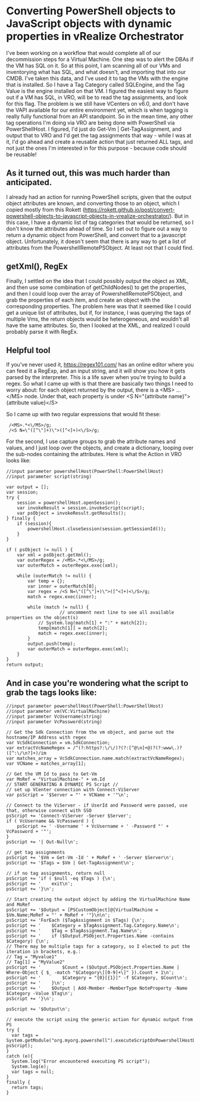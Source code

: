 # Converting PowerShell objects to JavaScript objects with dynamic properties in vRealize Orchestrator

I've been working on a workflow that would complete all of our decommission steps for a Virtual Machine.  One step was to alert the DBAs if the VM has SQL on it.  So at this point, I am scanning all of our VMs and inventorying what has SQL, and what doesn't, and importing that into our CMDB.  I've taken this data, and I've used it to tag the VMs with the engine that is installed.  So I have a Tag Category called SQLEngine, and the Tag Value is the engine installed on that VM.  I figured the easiest way to figure out if a VM has SQL, in VRO, will be to read the tag assignments, and look for this flag.  The problem is we still have VCenters on v6.0, and don't have the VAPI available for our entire environment yet, which is when tagging is really fully functional from an API standpoint.  So in the mean time, any other tag operations I'm doing via VRO are being done with PowerShell via PowerShellHost.  I figured, I'd just do Get-Vm \| Get-TagAssignment, and output that to VRO and I'd get the tag assignments that way - while I was at it, I'd go ahead and create a reusable action that just returned ALL tags, and not just the ones I'm interested in for this purpose - because code should be reusable! 

## As it turned out, this was much harder than anticipated.  

I already had an action for running PowerShell scripts, given that the output object attributes are known, and converting those to an object, which I copied mostly from this Rokett (https://rokett.github.io/post/convert-powershell-objects-to-javascript-objects-in-vrealize-orchestrator/).  But in this case, I have a dynamic list of tag categories that would be returned, so I don't know the attributes ahead of time.  So I set out to figure out a way to return a dynamic object from PowerShell, and convert that to a javascript object. Unfortunately, it doesn't seem that there is any way to get a list of attributes from the PowershellRemotePSObject. At least not that I could find.

## getXml(), RegEx

Finally, I settled on the idea that I could possibly output the object as XML, and then use some combination of getChildNodes() to get the properties, and then I could loop over the array of PowershellRemotePSObject, and grab the properties of each item, and create an object with the corresponding properties.  The problem here was that it seemed like I could get a unique list of attributes, but if, for instance, I was querying the tags of multiple Vms, the return objects would be heterogeneous, and wouldn't all have the same attributes.  So, then I looked at the XML, and realized I could probably parse it with RegEx.

## Helpful tool

If you've never used it, https://regex101.com/ has an online editor where you can feed it a RegExp, and an input string, and it will show you how it gets parsed by the interpreter.  This is a life saver when you're trying to build a regex.  So what I came up with is that there are basically two things I need to worry about: for each object returned by the output, there is a \<MS\> ... \</MS\> node.  Under that, each property is under \<S N="{attribute name}"\>{attribute value}\</S\> 

So I came up with two regular expressions that would fit these:

     /<MS>.*<\/MS>/g;
     /<S N=\"([^\"]+)\">([^<]+)<\/S>/g;

For the second, I use capture groups to grab the attribute names and values, and I just loop over the objects, and create a dictionary, looping over the sub-nodes containing the attributes.  Here is what the Action in VRO looks like: 


    //input parameter powershellHost(PowerShell:PowerShellHost)
    //input parameter script(string)

    var output = [];
    var session;
    try {
        session = powershellHost.openSession();
        var invokeResult = session.invokeScript(script);
        var psObject = invokeResult.getResults();
    } finally {
        if (session){
            powershellHost.closeSession(session.getSessionId());
        }
    }

    if ( psObject != null ) {
        var xml = psObject.getXml();
        var outerRegex = /<MS>.*<\/MS>/g;
        var outerMatch = outerRegex.exec(xml);

        while (outerMatch != null) {
            var temp = {};
            var inner = outerMatch[0];
            var regex = /<S N=\"([^\"]+)\">([^<]+)<\/S>/g;
            match = regex.exec(inner);

            while (match != null) {
                        // uncomment next line to see all available properties on the object(s)
                // System.log(match[1] + ":" + match[2]);
                temp[match[1]] = match[2];
                match = regex.exec(inner);
            }
            output.push(temp);
            var outerMatch = outerRegex.exec(xml);
        }
    }
    return output;
    
## And in case you're wondering what the script to grab the tags looks like:
    
    //input parameter powershellHost(PowerShell:PowerShellHost)
    //input parameter vm(VC:VirtualMachine)
    //input parameter VcUsername(string)
    //input parameter VcPassword(string)
    
    // Get the Sdk Connection from the vm object, and parse out the hostname/IP Address with regex
    var VcSdkConnection = vm.SdkConnection;
    var extractVcNameRegex = /^(?:https?:\/\/)?(?:[^@\n]+@)?(?:www\.)?([^:\/\n?]+)/im
    var matches_array = VcSdkConnection.name.match(extractVcNameRegex);
    var VCName = matches_array[1];
    
    // Get the VM Id to pass to Get-Vm
    var MoRef = "VirtualMachine-" + vm.Id
    // START GENERATING A DYNAMIC PS Script //
    // set up VCenter connection with Connect-ViServer
    var psScript = '$Server = "' + VCName + '"\n';
    
    // Connect to the ViServer - if UserId and Password were passed, use that, otherwise connect with SSO
    psScript += 'Connect-ViServer -Server $Server';
    if ( VcUsername && VcPassword ) { 
        psScript += ' -Username ' + VcUsername + ' -Password "' + VcPassword + '"';
    }
    psScript += '| Out-Null\n';

    // get tag assignments
    psScript += '$Vm = Get-Vm -Id ' + MoRef + ' -Server $Server\n';
    psScript += '$Tags = $Vm | Get-TagAssignment\n';

    // if no tag assignments, return null
    psScript += 'if ( $null -eq $Tags ) {\n';
    psScript += '    exit\n';
    psScript += '}\n';

    // Start creating the output object by adding the VirtualMachine Name and MoRef
    psScript += '$Output = [PSCustomObject]@{VirtualMachine = $Vm.Name;MoRef = "' + MoRef + '"}\n\n';
    psScript += 'ForEach ($TagAssignment in $Tags) {\n';
    psScript += '    $Category = $TagAssignment.Tag.Category.Name\n';
    psScript += '    $Tag = $TagAssignment.Tag.Name\n';
    psScript += '    if ($Output.PSObject.Properties.Name -contains $Category) {\n';
    // There may be multiple tags for a category, so I elected to put the iteration in brackets, e.g.:
    // Tag = "Myvalue1"
    // Tag[1] = "MyValue2"
    psScript += '        $Count = ($Output.PSObject.Properties.Name | Where-Object { $_ -match "$Category\[[0-9]+\]" }).Count + 1\n';
    psScript += '        $Category = "{0}[{1}]" -f $Category, $Count\n';
    psScript += '    }\n';
    psScript += '    $Output | Add-Member -MemberType NoteProperty -Name $Category -Value $Tag\n';
    psScript += '}\n';

    psScript += '$Output\n';

    // execute the script using the generic action for dynamic output from PS
    try {
      var tags = System.getModule("org.myorg.powershell").executeScriptOnPowershellHostDynamicOutput(powershellHost, psScript);
    } 
    catch (e){
      System.log("Error encountered executing PS script");
      System.log(e);
      var tags = null;
    }
    finally {
      return tags;
    }
